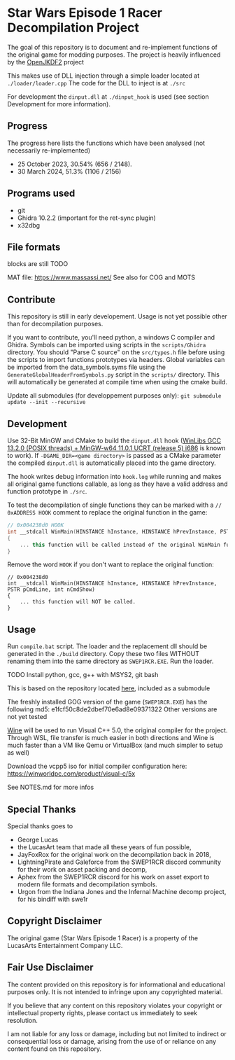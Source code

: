 # Star Wars Episode 1 Racer Decompilation Project

The goal of this repository is to document and re-implement functions of the original game for modding purposes.
The project is heavily influenced by the [OpenJKDF2](https://github.com/shinyquagsire23/OpenJKDF2) project

This makes use of DLL injection through a simple loader located at `./loader/loader.cpp`
The code for the DLL to inject is at `./src`

For development the `dinput.dll` at `./dinput_hook` is used (see section Development for more information).

## Progress
The progress here lists the functions which have been analysed (not necessarily re-implemented)
- 25 October 2023, 30.54% (656 / 2148).
- 30 March 2024, 51.3% (1106 / 2156)

## Programs used
- git
- Ghidra 10.2.2 (important for the ret-sync plugin)
- x32dbg

## File formats
blocks are still TODO

MAT file: https://www.massassi.net/
See also for COG and MOTS

## Contribute
This repository is still in early developement. Usage is not yet possible other than for decompilation purposes.

If you want to contribute, you'll need python, a windows C compiler and Ghidra.
Symbols can be imported using scripts in the `scripts/Ghidra` directory. You should "Parse C source" on the `src/types.h` file
before using the scripts to import functions prototypes via headers. Global variables can be imported from the
data\_symbols.syms file using the `GenerateGlobalHeaderFromSymbols.py` script in the `scripts/` directory. This will automatically
be generated at compile time when using the cmake build.

Update all submodules (for developpement purposes only):
`git submodule update --init --recursive`

## Development

Use 32-Bit MinGW and CMake to build the `dinput.dll` hook ([WinLibs GCC 13.2.0 (POSIX threads) + MinGW-w64 11.0.1 UCRT (release 5) i686](https://github.com/brechtsanders/winlibs_mingw/releases/tag/13.2.0posix-17.0.6-11.0.1-ucrt-r5) is known to work). If `-DGAME_DIR=<game directory>` is passed as a CMake parameter the compiled `dinput.dll` is automatically placed into the game directory.

The hook writes debug information into `hook.log` while running and makes all original game functions callable, as long as they have a valid address and function prototype in `./src`.

To test the decompilation of single functions they can be marked with a `// 0xADDRESS HOOK` comment to replace the original function in the game:

```cpp
// 0x004238d0 HOOK
int __stdcall WinMain(HINSTANCE hInstance, HINSTANCE hPrevInstance, PSTR pCmdLine, int nCmdShow)
{
    ... this function will be called instead of the original WinMain function.
}
```

Remove the word `HOOK` if you don't want to replace the original function:

```
// 0x004238d0
int __stdcall WinMain(HINSTANCE hInstance, HINSTANCE hPrevInstance, PSTR pCmdLine, int nCmdShow)
{
    ... this function will NOT be called.
}
```

## Usage

Run `compile.bat` script. The loader and the replacement dll should be generated in the `./build` directory. Copy these two files WITHOUT renaming them into the same directory as `SWEP1RCR.EXE`. Run the loader.

TODO Install python, gcc, g++ with MSYS2, git bash


This is based on the repository located [here](https://github.com/OpenSWE1R/swe1r-re.git), included as a submodule

The freshly installed GOG version of the game (`SWEP1RCR.EXE`) has the following md5: e1fcf50c8de2dbef70e6ad8e09371322
Other versions are not yet tested

[Wine](https://www.winehq.org/) will be used to run Visual C++ 5.0, the original compiler for the project. Through WSL, file transfer is much easier in both directions and Wine is much faster than a VM like Qemu or VirtualBox (and much simpler to setup as well)

Download the vcpp5 iso for initial compiler configuration here: https://winworldpc.com/product/visual-c/5x

See NOTES.md for more infos

## Special Thanks
Special thanks goes to
- George Lucas
- the LucasArt team that made all these years of fun possible,
- JayFoxRox for the original work on the decompilation back in 2018,
- LightningPirate and Galeforce from the SWEP1RCR discord community for their work on asset packing and decomp,
- Aphex from the SWEP1RCR discord for his work on asset export to modern file formats and decompilation symbols.
- Urgon from the Indiana Jones and the Infernal Machine decomp project, for his bindiff with swe1r

## Copyright Disclaimer
The original game (Star Wars Episode 1 Racer) is a property of the LucasArts Entertainment Company LLC.

## Fair Use Disclaimer
The content provided on this repository is for informational and educational purposes only. It is not intended to infringe upon any copyrighted material.

If you believe that any content on this repository violates your copyright or intellectual property rights, please contact us immediately to seek resolution.

I am not liable for any loss or damage, including but not limited to indirect or consequential loss or damage, arising from the use of or reliance on any content found on this repository.
